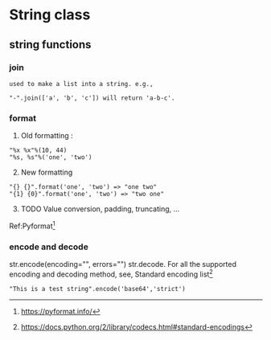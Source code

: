 # String class

## string functions
### join
    used to make a list into a string. e.g.,
```
"-".join(['a', 'b', 'c']) will return 'a-b-c'.
```

### format
1. Old formatting :
```
"%x %x"%(10, 44)
"%s, %s"%('one', 'two')
```
2. New formatting
```
"{} {}".format('one', 'two') => "one two"
"{1} {0}".format('one', 'two') => "two one"
```
3. TODO
   Value conversion, padding, truncating, ...

Ref:Pyformat[^1]

### encode and decode
str.encode(encoding="", errors="")
str.decode.
For all the supported encoding and decoding method, see, Standard encoding list[^2]
```
"This is a test string".encode('base64','strict')
```

[^1]: <https://pyformat.info/>
[^2]: <https://docs.python.org/2/library/codecs.html#standard-encodings>

